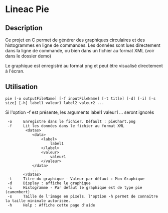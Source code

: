 # Lineac Pie 
## Description
Ce projet en C permet de générer des graphiques circulaires et des histogrammes en ligne de commandes. Les données sont lues directement dans la ligne de commande, ou bien dans un fichier au format XML (voir dans le dossier demo)

Le graphique est enregistré au format png et peut être visualisé directement à l'écran.
## Utilisation
` pie [-o outputFileName] [-f inputFileName] [-t title] [-d] [-i] [-s size] [-h] label1 valeur1 label2 valeur2 ... `

Si l'option -f est présente, les arguments label1 valeur1 ... seront ignorés


	 -o		Enregistre dans le fichier. Défault : pieChart.png
	 -f		Lit les données dans le fichier au format XML
			 <datas>
				<data>
					<label>
						label1
					</label>
					<valeur>
						valeur1
					</valeur>
				</data>
				...
			</datas>
	 -t		Titre du graphique - Valeur par défaut : Mon Graphique
	 -d		Display : affiche le graphique
	 -i		Histogramme - Par défaut le graphique est de type pie (camembert)
	 -s		Taille de l'image en pixels. l'option -h permet de connaitre la taille minimale autorisée.
	 -h		Help : Affiche cette page d'aide


